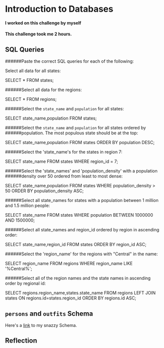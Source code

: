 # Introduction to Databases

#### I worked on this challenge by myself
#### This challenge took me 2 hours.

## SQL Queries

######Paste the correct SQL queries for each of the following:

Select all data for all states: 

SELECT * FROM states;

######Select all data for the regions: 

SELECT * FROM regions;

######Select the `state_name` and `population` for all states: 

SELECT state_name,population
FROM states;

######Select the `state_name` and `population` for all states ordered by
######population. The most populous state should be at the top:

SELECT state_name,population
FROM states
ORDER BY population DESC;

######Select the 'state_name's for the states in region 7:

SELECT state_name
FROM states
WHERE region_id = 7;

######Select the 'state_names' and 'population_density' with a population
######density over 50 ordered from least to most dense:

SELECT state_name,population
FROM states
WHERE population_density > 50
ORDER BY population_density ASC;

######Select all state_names for states with a population between 1 million and 1.5 million people:

SELECT state_name
FROM states
WHERE population BETWEEN 1000000 AND 1500000;

######Select all state_names and region_id ordered by region in ascending order:

SELECT state_name,region_id
FROM states
ORDER BY region_id ASC;

######Select the 'region_name' for the regions with "Central" in the name:

SELECT region_name
FROM regions
WHERE region_name LIKE '%Central%';

######Select all of the region names and the state names in ascending order by regional id:

SELECT regions.region_name,states.state_name
FROM regions
LEFT JOIN states
ON regions.id=states.region_id
ORDER BY regions.id ASC;

## `persons` and `outfits` Schema
Here's a [link](./outfit_db.png) to my snazzy Schema.


## Reflection


<!--

What are databases for?

Databases allow you to store and access data. They are especially
useful for large amounts of data, because they can make it easy to
quickly and efficiently organize and access information.

What is a one-to-many relationship?

A one-to-many relationship describes how one type of data relates to
another. As the name suggests, ONE type of data will have many
instances - and in database theory, these may be stored in separate
tables. For example, each region_name in the regions table from the
exercise above has many states in it (the states are listed in
states.state_name). The relationship between region_name and
state_name is one-to-many.

There are also one-to-one and many-to-many relationship types in DB
theory.

What is a primary key? What is a foreign key? How can you determine
which is which?

A primary key is a number that uniquely identifies each instance in a
database. A foreign key is a number on a different table that matches
the primary key, thereby linking the two together. You have to set the
relationship of primary key and foreign key in order to integrate
separate tables in a database management system.

How can you select information out of a SQL database? What are some
general guidelines for that?

SELECT is the command used to select information out of an SQL
database. There are lots of commands and guidelines that can be added
to SELECT, to limit or define what data you want to access, how you
want to display it, etc. General quidelines for selecting information:
seems like ALL CAPS for db query commands; dot notation for field
names within tables; semicolon tells the console that you're ready to
execute the command. Many of the guidelines seem like programming
language basics.




-->



